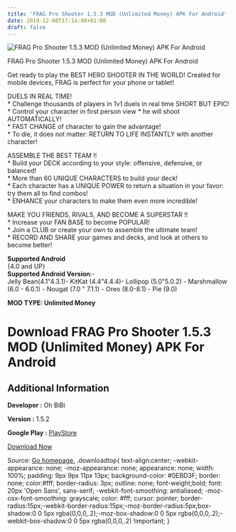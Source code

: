 ```yaml
---
title: 'FRAG Pro Shooter 1.5.3 MOD (Unlimited Money) APK For Android'
date: 2019-12-08T17:14:00+01:00
draft: false
---
```


![FRAG Pro Shooter 1.5.3 MOD (Unlimited Money) APK For Android](https://i0.wp.com/apkhome.net/wp-content/uploads/2019/12/FRAG-Pro-Shooter.jpg "FRAG Pro Shooter 1.5.3 MOD (Unlimited Money) APK For Android")

  

FRAG Pro Shooter 1.5.3 MOD (Unlimited Money) APK For Android

Get ready to play the BEST HERO SHOOTER IN THE WORLD! Created for mobile devices, FRAG is perfect for your phone or tablet!

DUELS IN REAL TIME!  
\* Challenge thousands of players in 1v1 duels in real time SHORT BUT EPIC!  
\* Control your character in first person view \* he will shoot AUTOMATICALLY!  
\* FAST CHANGE of character to gain the advantage!  
\* To die, it does not matter: RETURN TO LIFE INSTANTLY with another character!

ASSEMBLE THE BEST TEAM !!  
\* Build your DECK according to your style: offensive, defensive, or balanced!  
\* More than 60 UNIQUE CHARACTERS to build your deck!  
\* Each character has a UNIQUE POWER to return a situation in your favor: try them all to find combos!  
\* ENHANCE your characters to make them even more incredible!

MAKE YOU FRIENDS, RIVALS, AND BECOME A SUPERSTAR !!  
\* Increase your FAN BASE to become POPULAR!  
\* Join a CLUB or create your own to assemble the ultimate team!  
\* RECORD AND SHARE your games and decks, and look at others to become better!

**Supported Android**  
{4.0 and UP}  
**Supported Android Version**:-  
Jelly Bean(4.1"4.3.1)- KitKat (4.4"4.4.4)- Lollipop (5.0"5.0.2) - Marshmallow (6.0 - 6.0.1) - Nougat (7.0 " 7.1.1) - Oreo (8.0-8.1) - Pie (9.0)

**MOD TYPE: Unlimited Money**

Download FRAG Pro Shooter 1.5.3 MOD (Unlimited Money) APK For Android
=====================================================================

Additional Information
----------------------

**Developer :** Oh BiBi

**Version :** 1.5.2

**Google Play :** [PlayStore](https://play.google.com/store/apps/details?id=com.ohbibi.fps)

  

[Download Now](https://store4app.co/post/frag-pro-shooter-1-5-3-mod-unlimited-money-apk-for-android_1575821209)

  
Source: [Go homepage.](https://store4app.co/post/frag-pro-shooter-1-5-3-mod-unlimited-money-apk-for-android_1575821209) .downloadtop{ text-align:center; -webkit-appearance: none; -moz-appearance: none; appearance: none; width: 100%; padding: 9px 9px 11px 13px; background-color: #0EBD3F; border: none; color:#fff; border-radius: 3px; outline: none; font-weight;bold; font: 20px 'Open Sans', sans-serif; -webkit-font-smoothing: antialiased; -moz-osx-font-smoothing: grayscale; color: #fff; cursor: pointer; border-radius:15px;-webkit-border-radius:15px;-moz-border-radius:5px;box-shadow:0 0 5px rgba(0,0,0,.2);-moz-box-shadow:0 0 5px rgba(0,0,0,.2);-webkit-box-shadow:0 0 5px rgba(0,0,0,.2) !important; }